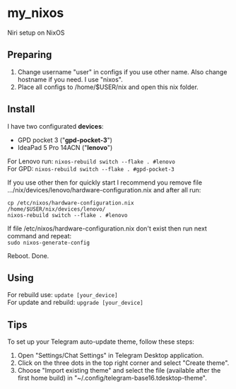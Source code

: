 # my_nixos
Niri setup on NixOS

## Preparing
1. Change username "user" in configs if you use other name. Also change hostname if you need. I use "nixos". 
2. Place all configs to /home/$USER/nix and open this nix folder.

## Install
I have two configurated **devices**:
- GPD pocket 3 ("**gpd-pocket-3**")
- IdeaPad 5 Pro 14ACN ("**lenovo**")

For Lenovo run:
```nixos-rebuild switch --flake . #lenovo```  
For GPD:
```nixos-rebuild switch --flake . #gpd-pocket-3```

If you use other then for quickly start I recommend you remove file .../nix/devices/lenovo/hardware-configuration.nix and after all run:  
```
cp /etc/nixos/hardware-configuration.nix /home/$USER/nix/devices/lenovo/
nixos-rebuild switch --flake . #lenovo
```

If file /etc/nixos/hardware-configuration.nix don't exist then run next command and repeat:  
```sudo nixos-generate-config```

Reboot. Done.

## Using
For rebuild use:
```update [your_device]```  
For update and rebuild:
```upgrade [your_device]```

## Tips
To set up your Telegram auto-update theme, follow these steps:
1. Open "Settings/Chat Settings" in Telegram Desktop application.
2. Click on the three dots in the top right corner and select "Create theme".
3. Choose "Import existing theme" and select the file (available after the first home build) in "~/.config/telegram-base16.tdesktop-theme".
